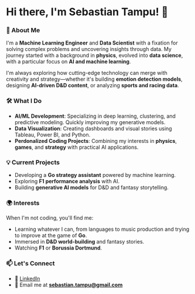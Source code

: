 # Hi there, I'm Sebastian Tampu! 👋

### 🚀 About Me
I'm a **Machine Learning Engineer** and **Data Scientist** with a fixation for solving complex problems and uncovering insights through data. My journey started with a background in **physics**, evolved into **data science**, with a particular focus on **AI and machine learning**.  

I'm always exploring how cutting-edge technology can merge with creativity and strategy—whether it's building **emotion detection models**, designing **AI-driven D&D content**, or analyzing **sports and racing data**.

### 🛠️ What I Do
- **AI/ML Development**: Specializing in deep learning, clustering, and predictive modeling. Quickly improving my generative models.
- **Data Visualization**: Creating dashboards and visual stories using Tableau, Power BI, and Python.
- **Perdonalized Coding Projects**: Combining my interests in **physics**, **games**, and **strategy** with practical AI applications.

### 💡 Current Projects
- Developing a **Go strategy assistant** powered by machine learning.
- Exploring **F1 performance analysis** with AI.
- Building **generative AI models** for D&D and fantasy storytelling.

### 🌍 Interests
When I'm not coding, you'll find me:
- Learning whatever I can, from languages to music production and trying to improve at the game of **Go**.
- Immersed in **D&D world-building** and fantasy stories.
- Watching **F1** or **Borussia Dortmund**.

### 📫 Let's Connect
- 💼 [LinkedIn](https://www.linkedin.com/in/sebastian-tampu/)  
- 📧 Email me at **sebastian.tampu@gmail.com**
